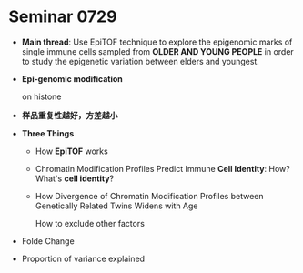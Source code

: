 # Seminar 0729

- **Main thread**: Use EpiTOF technique to explore the epigenomic marks of single immune cells sampled from **OLDER AND YOUNG PEOPLE** in order to study the epigenetic variation between elders and youngest.

- **Epi-genomic modification**

  on histone

- **样品重复性越好，方差越小**

- **Three Things**

  - How **EpiTOF** works

    

  - Chromatin Modification Profiles Predict Immune **Cell Identity**: How? What's **cell identity**?

  - How Divergence of Chromatin Modification Profiles between Genetically Related Twins Widens with Age
  
    How to exclude other factors

- Folde Change
- Proportion of variance explained



